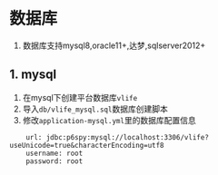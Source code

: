 # 数据库
1. 数据库支持mysql8,oracle11+,达梦,sqlserver2012+

## 1. mysql
1. 在mysql下创建平台数据库`vlife` 
2. 导入`db/vlife_mysql.sql`数据库创建脚本
3. 修改`application-mysql.yml`里的数据库配置信息

```
    url: jdbc:p6spy:mysql://localhost:3306/vlife?useUnicode=true&characterEncoding=utf8
    username: root
    password: root
```